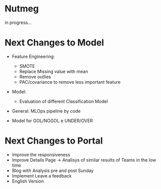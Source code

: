 # Nutmeg

in progress...

# Next Changes to Model

- Feature Engineering:
    - SMOTE
    - Replace Missing value with mean
    - Remove outlies
    - PAC/covariance to remove less important feature

- Model: 
  - Evaluation of different Classification Model
 
- General: MLOps pipeline by code

- Model for GOL/NOGOL e UNDER/OVER

# Next Changes to Portal

- Improve the responsiveness
- Improve Details Page -> Analisys of similar results of Teams in the low time
- Blog with Analysis pre and post Sunday
- Implement Leave a feedback
- English Version


